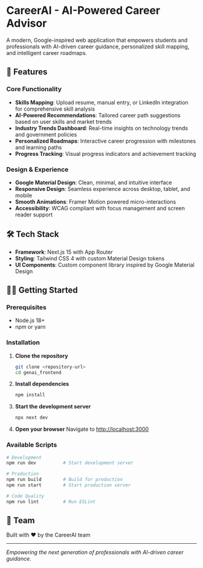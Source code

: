 # CareerAI - AI-Powered Career Advisor

A modern, Google-inspired web application that empowers students and professionals with AI-driven career guidance, personalized skill mapping, and intelligent career roadmaps.

## 🚀 Features

### Core Functionality
- **Skills Mapping**: Upload resume, manual entry, or LinkedIn integration for comprehensive skill analysis
- **AI-Powered Recommendations**: Tailored career path suggestions based on user skills and market trends
- **Industry Trends Dashboard**: Real-time insights on technology trends and government policies
- **Personalized Roadmaps**: Interactive career progression with milestones and learning paths
- **Progress Tracking**: Visual progress indicators and achievement tracking

### Design & Experience
- **Google Material Design**: Clean, minimal, and intuitive interface
- **Responsive Design**: Seamless experience across desktop, tablet, and mobile
- **Smooth Animations**: Framer Motion powered micro-interactions
- **Accessibility**: WCAG compliant with focus management and screen reader support

## 🛠 Tech Stack

- **Framework**: Next.js 15 with App Router
- **Styling**: Tailwind CSS 4 with custom Material Design tokens
- **UI Components**: Custom component library inspired by Google Material Design

## 🏃‍♂️ Getting Started

### Prerequisites
- Node.js 18+ 
- npm or yarn

### Installation

1. **Clone the repository**
   ```bash
   git clone <repository-url>
   cd genai_frontend
   ```

2. **Install dependencies**
   ```bash
   npm install
   ```

3. **Start the development server**
   ```bash
   npx next dev
   ```

4. **Open your browser**
   Navigate to [http://localhost:3000](http://localhost:3000)


### Available Scripts

```bash
# Development
npm run dev          # Start development server

# Production
npm run build        # Build for production
npm run start        # Start production server

# Code Quality
npm run lint         # Run ESLint
```

## 👥 Team

Built with ❤️ by the CareerAI team

---

*Empowering the next generation of professionals with AI-driven career guidance.*
